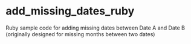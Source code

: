 add_missing_dates_ruby
======================

Ruby sample code for adding missing dates between Date A and Date B (originally designed for missing months between two dates)
